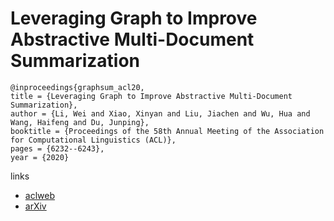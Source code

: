 # Leveraging Graph to Improve Abstractive Multi-Document Summarization

```
@inproceedings{graphsum_acl20,
title = {Leveraging Graph to Improve Abstractive Multi-Document Summarization},
author = {Li, Wei and Xiao, Xinyan and Liu, Jiachen and Wu, Hua and Wang, Haifeng and Du, Junping},
booktitle = {Proceedings of the 58th Annual Meeting of the Association for Computational Linguistics (ACL)},
pages = {6232--6243},
year = {2020}
```

links
- [aclweb](https://www.aclweb.org/anthology/2020.acl-main.555/)
- [arXiv](https://arxiv.org/abs/2005.10043)
